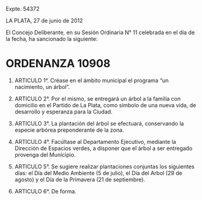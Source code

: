 Expte. 54372

LA PLATA, 27 de junio de 2012

El Concejo Deliberante, en su Sesión Ordinaria N° 11  celebrada en el día de la fecha,  ha sancionado la siguiente: 

# ORDENANZA 10908

1. ARTICULO 1°. Créase en el ámbito municipal el programa “un nacimiento, un árbol”.

2. ARTICULO 2°. Por el mismo, se entregará un árbol a la familia con domicilio en el Partido de La Plata, como símbolo de una nueva vida, de desarrollo y esperanza para la Ciudad.

3. ARTICULO 3°.  La plantación del árbol se efectuará, conservando la especie arbórea preponderante de la zona.

4. ARTICULO 4°. Facúltase al Departamento Ejecutivo, mediante la Dirección de Espacios verdes, a disponer que el árbol a ser entregado provenga del Municipio.

5. ARTICULO 5°.  Se sugiere realizar plantaciones conjuntas los siguientes días: el Día del Medio Ambiente (5 de julio), el Día del Arbol (29 de agosto) y el Día de la Primavera (21 de septiembre).

6. ARTICULO 6°. De forma.
